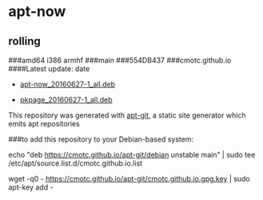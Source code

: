 apt-now
============
rolling
------------
###amd64 i386 armhf
###main
###554DB437
###cmotc.github.io
####Latest update: date


  * [apt-now_20160627-1_all.deb ](info/apt-now_20160627-1_all.deb.html) 

  * [pkpage_20160627-1_all.deb ](info/pkpage_20160627-1_all.deb.html) 

This repository was generated with [apt-git](https://cmotc.github.io/apt-git), a static site
generator which emits apt repositories

###to add this repository to your Debian-based system:

echo "deb https://cmotc.github.io/apt-git/debian unstable main" | sudo tee /etc/apt/source.list.d/cmotc.github.io.list

wget -q0 - https://cmotc.github.io/apt-git/cmotc.github.io.gpg.key | sudo apt-key add -


